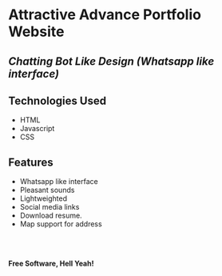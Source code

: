 # Attractive Advance Portfolio Website
## _Chatting Bot Like Design (Whatsapp like interface)_

## Technologies Used

- HTML
- Javascript
- CSS

## Features

- Whatsapp like interface
- Pleasant sounds
- Lightweighted
- Social media links
- Download resume.
- Map support for address

<br><br>

**Free Software, Hell Yeah!**